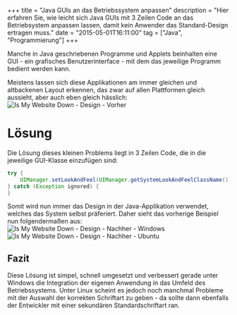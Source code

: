 +++
title       = "Java GUIs an das Betriebssystem anpassen"
description = "Hier erfahren Sie, wie leicht sich Java GUIs mit 3 Zeilen Code an das Betriebsystem anpassen lassen, damit kein Anwender das Standard-Design ertragen muss."
date        = "2015-05-01T16:11:00"
tag         = ["Java", "Programmierung"]
+++

Manche in Java geschriebenen Programme und Applets beinhalten eine GUI - ein grafisches Benutzerinterface - mit dem das jeweilige Programm bedient werden kann.

<!--more-->

Meistens lassen sich diese Applikationen am immer gleichen und altbackenen Layout erkennen, das zwar auf allen Plattformen gleich aussieht, aber auch eben gleich hässlich:
![Is My Website Down - Design - Vorher](/images/java-guis-an-betriebssystem-anpassen/Vorher.png)

# Lösung
Die Lösung dieses kleinen Problems liegt in 3 Zeilen Code, die in die jeweilige GUI-Klasse einzufügen sind:
```java
try {
	UIManager.setLookAndFeel(UIManager.getSystemLookAndFeelClassName());
} catch (Exception ignored) {
}
```

Somit wird nun immer das Design in der Java-Applikation verwendet, welches das System selbst präferiert. Daher sieht das vorherige Beispiel nun folgendermaßen aus:
![Is My Website Down - Design - Nachher - Windows](/images/java-guis-an-betriebssystem-anpassen/Nachher_Windows.png)
![Is My Website Down - Design - Nachher - Ubuntu](/images/java-guis-an-betriebssystem-anpassen/Nachher_Ubuntu.png)

## Fazit
Diese Lösung ist simpel, schnell umgesetzt und verbessert gerade unter Windows die Integration der eigenen Anwendung in das Umfeld des Betriebssystems.
Unter Linux scheint es jedoch noch manchmal Probleme mit der Auswahl der korrekten Schriftart zu geben - da sollte dann ebenfalls der Entwickler mit einer sekundären Standardschriftart ran.